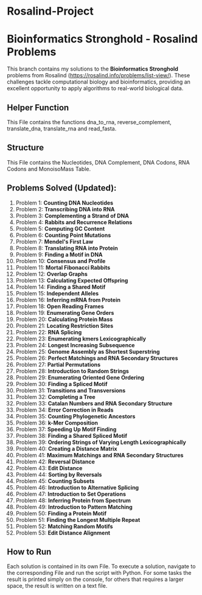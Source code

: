 # Rosalind-Project
# Bioinformatics Stronghold - Rosalind Problems


This branch contains my solutions to the **Bioinformatics Stronghold** problems from Rosalind (https://rosalind.info/problems/list-view/). These challenges tackle computational biology and bioinformatics, providing an excellent opportunity to apply algorithms to real-world biological data.
## Helper Function
This File contains the functions dna_to_rna, reverse_complement, translate_dna, translate_rna and read_fasta.
## Structure
This File contains the Nucleotides, DNA Complement, DNA Codons, RNA Codons and MonoisoMass Table.

## Problems Solved (Updated):
1. Problem 1: **Counting DNA Nucleotides**
2. Problem 2: **Transcribing DNA into RNA**
3. Problem 3: **Complementing a Strand of DNA**
4. Problem 4: **Rabbits and Recurrence Relations**
5. Problem 5: **Computing GC Content**
6. Problem 6: **Counting Point Mutations**
7. Problem 7: **Mendel's First Law**
8. Problem 8: **Translating RNA into Protein**
9. Problem 9: **Finding a Motif in DNA**
10. Problem 10: **Consensus and Profile**
11. Problem 11: **Mortal Fibonacci Rabbits**
12. Problem 12: **Overlap Graphs**
13. Problem 13: **Calculating Expected Offspring**
14. Problem 14: **Finding a Shared Motif**
15. Problem 15: **Independent Alleles**
16. Problem 16: **Inferring mRNA from Protein**
18. Problem 18: **Open Reading Frames**
19. Problem 19: **Enumerating Gene Orders**
20. Problem 20: **Calculating Protein Mass**
21. Problem 21: **Locating Restriction Sites**
22. Problem 22: **RNA Splicing**
23. Problem 23: **Enumerating kmers Lexicographically**
24. Problem 24: **Longest Increasing Subsequence**
25. Problem 25: **Genome Assembly as Shortest Superstring**
26. Problem 26: **Perfect Matchings and RNA Secondary Structures**
27. Problem 27: **Partial Permutations**
28. Problem 28: **Introduction to Random Strings**
29. Problem 29: **Enumerating Oriented Gene Ordering**
30. Problem 30: **Finding a Spliced Motif**
31. Problem 31: **Transitions and Transversions**
32. Problem 32: **Completing a Tree**
33. Problem 33: **Catalan Numbers and RNA Secondary Structure**
34. Problem 34: **Error Correction in Reads**
35. Problem 35: **Counting Phylogenetic Ancestors**
36. Problem 36: **k-Mer Composition**
37. Problem 37: **Speeding Up Motif Finding**
38. Problem 38: **Finding a Shared Spliced Motif**
39. Problem 39: **Ordering Strings of Varying Length Lexicographically**
40. Problem 40: **Creating a Distance Matrix**
41. Problem 41: **Maximum Matchings and RNA Secondary Structures**
42. Problem 42: **Reversal Distance**
43. Problem 43: **Edit Distance**
44. Problem 44: **Sorting by Reversals**
45. Problem 45: **Counting Subsets**
46. Problem 46: **Introduction to Alternative Splicing**
47. Problem 47: **Introduction to Set Operations**
48. Problem 48: **Inferring Protein from Spectrum**
49. Problem 49: **Introduction to Pattern Matching**
50. Problem 50: **Finding a Protein Motif**
51. Problem 51: **Finding the Longest Multiple Repeat**
52. Problem 52: **Matching Random Motifs**
53. Problem 53: **Edit Distance Alignment**
## How to Run
Each solution is contained in its own File. To execute a solution, navigate to the corresponding File and run the script with Python.  For some tasks the result is printed simply on the console, for others that requires a larger space, the result is written on a text file.
